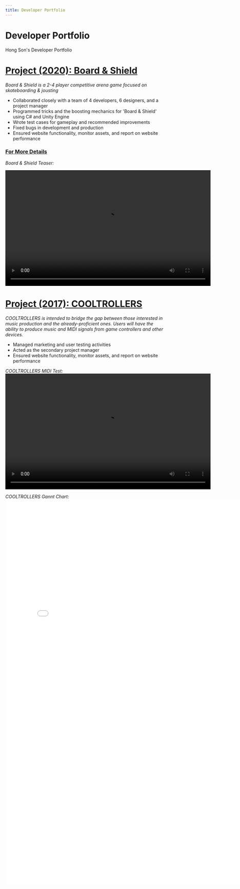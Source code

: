 ```yaml
---
title: Developer Portfolio
---
```


# Developer Portfolio
Hong Son's Developer Portfolio

# [Project (2020): Board & Shield](https://www.boardandshield.com)
_Board & Shield is a 2-4 player competitive arena game focused on skateboarding & jousting_

* Collaborated closely with a team of 4 developers, 6 designers, and a project manager
* Programmed tricks and the boosting mechanics for 'Board & Shield' using C# and Unity Engine
* Wrote test cases for gameplay and recommended improvements
* Fixed bugs in development and production 
* Ensured website functionality, monitor assets, and report on website performance  

### [For More Details](https://www.cci.drexel.edu/seniordesign/2019_2020/Board-Shield/Board-Shield-index.html)

_Board & Shield Teaser:_

<video width="640" height="360" controls>
  <source src="boardandshield.mp4" type="video/mp4">
</video>

# [Project (2017): COOLTROLLERS](https://docs.google.com/presentation/d/16R4LUI-qOwJBNJisoEVw38pIHk-HLPl5NbAYV_tO4Xc/edit?usp=sharing)
_COOLTROLLERS is intended to bridge the gap between those interested in music production
and the already-proficient ones. Users will have the ability to produce music and MIDI
signals from game controllers and other devices._
* Managed marketing and user testing activities
* Acted as the secondary project manager
* Ensured website functionality, monitor assets, and report on website performance


_COOLTROLLERS MIDI Test:_
<video width="640" height="360" controls>
  <source src="midi.mp4" type="video/mp4">
</video>

_COOLTROLLERS Gannt Chart:_
<embed src="ci-103project-gantt.pdf" width="800px" height="1200px"/>